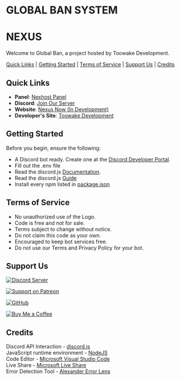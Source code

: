 # GLOBAL BAN SYSTEM

# NEXUS

Welcome to Global Ban, a project hosted by Toowake Development.

[Quick Links](#quick-links) | [Getting Started](#getting-started) | [Terms of Service](#terms-of-service) | [Support Us](#support-us) | [Credits](#credits)

## Quick Links

- **Panel**: [Nexhost Panel](https://panel.toowake.host)
- **Discord**: [Join Our Server](https://discord.gg/toowake)
- **Website**: [Nexus Now (In Development)](https://toowake.live)
- **Developer's Site**: [Toowake Development](https://toowake.dev)

## Getting Started

Before you begin, ensure the following:

- A Discord bot ready. Create one at the [Discord Developer Portal](https://discord.com/developers).
- Fill out the .env file
- Read the discord.js [Documentation](https://discord.js.org/docs).
- Read the discord.js [Guide](https://discordjs.guide/)
- Install every npm listed in [package.json](https://github.com/toowake/global-ban/blob/main/package.json)


## Terms of Service

- No unauthorized use of the Logo.
- Code is free and not for sale.
- Terms subject to change without notice.
- Do not claim this code as your own.
- Encouraged to keep bot services free.
- Do not use our Terms and Privacy Policy for your bot.

## Support Us

<p align="center">

[![Discord Server](https://img.shields.io/discord/1121353922355929129?label=Join%20Our%20Discord&logo=discord&style=flat-square)](https://discord.gg/toowake)

[![Support on Patreon](https://img.shields.io/badge/Patreon-support-ff424d?style=flat-square&logo=patreon)](https://patreon.com/toowake)

[![GitHub](https://img.shields.io/github/followers/toowake?label=Follow&style=social&logo=github)](https://github.com/toowake)

[![Buy Me a Coffee](https://img.shields.io/badge/Buy%20Me%20a%20Coffee-donate-yellow?style=flat-square&logo=buy-me-a-coffee)](https://buymeacoffee.com/toowake)

</p>

## Credits
Discord API Interaction - [discord.js](https://discord.js.org) <br>
JavaScript runtime environment - [NodeJS](https://nodejs.org/en) <br>
Code Editor - [Microsoft Visual Studio Code](https://code.visualstudio.com) <br>
Live Share - [Microsoft Live Share](https://visualstudio.microsoft.com/de/services/live-share/) <br>
Error Detection Tool - [Alexander Error Lens](https://marketplace.visualstudio.com/items?itemName=usernamehw.errorlens)
